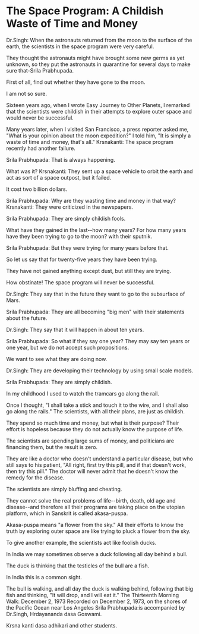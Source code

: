 # The Space Program: A Childish Waste of Time and Money

Dr.Singh: When the astronauts returned from the moon to the surface of the earth, the scientists in the space program were very careful.

They thought the astronauts might have brought some new germs as yet unknown, so they put the astronauts in quarantine for several days to make sure that-Srila Prabhupada.

First of all, find out whether they have gone to the moon.

I am not so sure.

Sixteen years ago, when I wrote Easy Journey to Other Planets, I remarked that the scientists were childish in their attempts to explore outer space and would never be successful.

Many years later, when I visited San Francisco, a press reporter asked me, "What is your opinion about the moon expedition?" I told him, "It is simply a waste of time and money, that's all." Krsnakanti: The space program recently had another failure.

Srila Prabhupada: That is always happening.

What was it? Krsnakanti: They sent up a space vehicle to orbit the earth and act as sort of a space outpost, but it failed.

It cost two billion dollars.

Srila Prabhupada: Why are they wasting time and money in that way? Krsnakanti: They were criticized in the newspapers.

Srila Prabhupada: They are simply childish fools.

What have they gained in the last--how many years? For how many years have they been trying to go to the moon? with their sputnik.

Srila Prabhupada: But they were trying for many years before that.

So let us say that for twenty-five years they have been trying.

They have not gained anything except dust, but still they are trying.

How obstinate! The space program will never be successful.

Dr.Singh: They say that in the future they want to go to the subsurface of Mars.

Srila Prabhupada: They are all becoming "big men" with their statements about the future.

Dr.Singh: They say that it will happen in about ten years.

Srila Prabhupada: So what if they say one year? They may say ten years or one year, but we do not accept such propositions.

We want to see what they are doing now.

Dr.Singh: They are developing their technology by using small scale models.

Srila Prabhupada: They are simply childish.

In my childhood I used to watch the tramcars go along the rail.

Once I thought, "I shall take a stick and touch it to the wire, and I shall also go along the rails." The scientists, with all their plans, are just as childish.

They spend so much time and money, but what is their purpose? Their effort is hopeless because they do not actually know the purpose of life.

The scientists are spending large sums of money, and politicians are financing them, but the result is zero.

They are like a doctor who doesn't understand a particular disease, but who still says to his patient, "All right, first try this pill, and if that doesn't work, then try this pill." The doctor will never admit that he doesn't know the remedy for the disease.

The scientists are simply bluffing and cheating.

They cannot solve the real problems of life--birth, death, old age and disease--and therefore all their programs are taking place on the utopian platform, which in Sanskrit is called akasa-puspa.

Akasa-puspa means "a flower from the sky." All their efforts to know the truth by exploring outer space are like trying to pluck a flower from the sky.

To give another example, the scientists act like foolish ducks.

In India we may sometimes observe a duck following all day behind a bull.

The duck is thinking that the testicles of the bull are a fish.

In India this is a common sight.

The bull is walking, and all day the duck is walking behind, following that big fish and thinking, "It will drop, and I will eat it." The Thirteenth Morning Walk: December 2, 1973 Recorded on December 2, 1973, on the shores of the Pacific Ocean near Los Angeles Srila Prabhupada:is accompanied by Dr.Singh, Hrdayananda dasa Goswami.

Krsna kanti dasa adhikari and other students.

